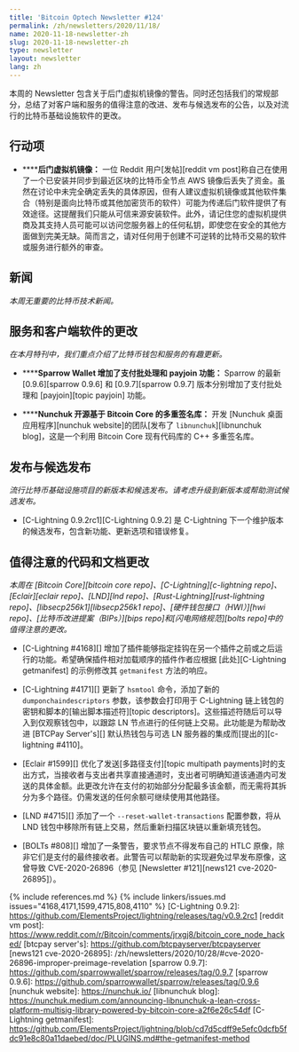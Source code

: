 ```yaml
---
title: 'Bitcoin Optech Newsletter #124'
permalink: /zh/newsletters/2020/11/18/
name: 2020-11-18-newsletter-zh
slug: 2020-11-18-newsletter-zh
type: newsletter
layout: newsletter
lang: zh
---
```

本周的 Newsletter 包含关于后门虚拟机镜像的警告。同时还包括我们的常规部分，总结了对客户端和服务的值得注意的改进、发布与候选发布的公告，以及对流行的比特币基础设施软件的更改。

## 行动项

- **<!--backdoored-vm-images-->****后门虚拟机镜像：** 一位 Reddit 用户[发帖][reddit vm post]称自己在使用了一个已安装并同步到最近区块的比特币全节点 AWS 镜像后丢失了资金。虽然在讨论中未完全确定丢失的具体原因，但有人建议虚拟机镜像或其他软件集合（特别是面向比特币或其他加密货币的软件）可能为传递后门软件提供了有效途径。这提醒我们只能从可信来源安装软件。此外，请记住您的虚拟机提供商及其支持人员可能可以访问您服务器上的任何私钥，即使您在安全的其他方面做到完美无缺。简而言之，请对任何用于创建不可逆转的比特币交易的软件或服务进行额外的审查。

## 新闻

*本周无重要的比特币技术新闻。*

## 服务和客户端软件的更改

*在本月特刊中，我们重点介绍了比特币钱包和服务的有趣更新。*

- **<!--sparrow-wallet-adds-payment-batching-and-payjoin-->****Sparrow Wallet 增加了支付批处理和 payjoin 功能：**
  Sparrow 的最新 [0.9.6][sparrow 0.9.6] 和 [0.9.7][sparrow 0.9.7] 版本分别增加了支付批处理和 [payjoin][topic payjoin] 功能。

- **<!--nunchuk-open-sources-bitcoin-core-backed-multisig-library-->****Nunchuk 开源基于 Bitcoin Core 的多重签名库：**
  开发 [Nunchuk 桌面应用程序][nunchuk website]的团队[发布了 `libnunchuk`][libnunchuk blog]，这是一个利用 Bitcoin Core 现有代码库的 C++ 多重签名库。

## 发布与候选发布

*流行比特币基础设施项目的新版本和候选发布。请考虑升级到新版本或帮助测试候选发布。*

- [C-Lightning 0.9.2rc1][C-Lightning 0.9.2] 是 C-Lightning 下一个维护版本的候选发布，包含新功能、更新选项和错误修复。

## 值得注意的代码和文档更改

*本周在 [Bitcoin Core][bitcoin core repo]、[C-Lightning][c-lightning repo]、[Eclair][eclair repo]、[LND][lnd repo]、[Rust-Lightning][rust-lightning repo]、[libsecp256k1][libsecp256k1 repo]、[硬件钱包接口（HWI）][hwi repo]、[比特币改进提案（BIPs）][bips repo]和[闪电网络规范][bolts repo]中的值得注意的更改。*

- [C-Lightning #4168][] 增加了插件能够指定挂钩在另一个插件之前或之后运行的功能。希望确保插件相对加载顺序的插件作者应根据 [此处][C-Lightning getmanifest] 的示例修改其 `getmanifest` 方法的响应。

- [C-Lightning #4171][] 更新了 `hsmtool` 命令，添加了新的 `dumponchaindescriptors` 参数，该参数会打印用于 C-Lightning 链上钱包的密钥和脚本的[输出脚本描述符][topic descriptors]。这些描述符随后可以导入到仅观察钱包中，以跟踪 LN 节点进行的任何链上交易。此功能是为帮助改进 [BTCPay Server's][] 默认热钱包与可选 LN 服务器的集成而[提出的][c-lightning #4110]。

- [Eclair #1599][] 优化了发送[多路径支付][topic multipath payments]时的支出方式，当接收者与支出者共享直接通道时，支出者可明确知道该通道内可发送的具体金额。此更改允许在支付的初始部分分配最多该金额，而无需将其拆分为多个路径。仍需发送的任何余额可继续使用其他路径。

- [LND #4715][] 添加了一个 `--reset-wallet-transactions` 配置参数，将从 LND 钱包中移除所有链上交易，然后重新扫描区块链以重新填充钱包。

- [BOLTs #808][] 增加了一条警告，要求节点不得发布自己的 HTLC 原像，除非它们是支付的最终接收者。此警告可以帮助新的实现避免过早发布原像，这曾导致 CVE-2020-26896（参见 [Newsletter #121][news121 cve-2020-26895]）。

{% include references.md %}
{% include linkers/issues.md issues="4168,4171,1599,4715,808,4110" %}
[C-Lightning 0.9.2]: https://github.com/ElementsProject/lightning/releases/tag/v0.9.2rc1
[reddit vm post]: https://www.reddit.com/r/Bitcoin/comments/jrxgj8/bitcoin_core_node_hacked/
[btcpay server's]: https://github.com/btcpayserver/btcpayserver
[news121 cve-2020-26895]: /zh/newsletters/2020/10/28/#cve-2020-26896-improper-preimage-revelation
[sparrow 0.9.7]: https://github.com/sparrowwallet/sparrow/releases/tag/0.9.7
[sparrow 0.9.6]: https://github.com/sparrowwallet/sparrow/releases/tag/0.9.6
[nunchuk website]: https://nunchuk.io/
[libnunchuk blog]: https://nunchuk.medium.com/announcing-libnunchuk-a-lean-cross-platform-multisig-library-powered-by-bitcoin-core-a2f6e26c54df
[C-Lightning getmanifest]: https://github.com/ElementsProject/lightning/blob/cd7d5cdff9e5efc0dcfb5fdc91e8c80a11daebed/doc/PLUGINS.md#the-getmanifest-method